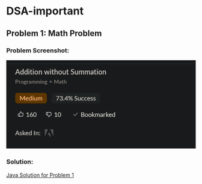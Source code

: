 # DSA-important

## Problem 1: Math Problem

### Problem Screenshot:
![Math Problem 1](images/math_prob1.png)

### Solution:
[Java Solution for Problem 1](ProbSol1.java)
